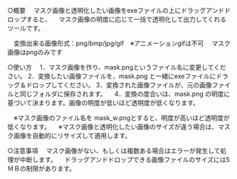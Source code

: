 ○概要
　マスク画像と透明化したい画像をexeファイルの上にドラッグアンドドロップすると、
　マスク画像の明度に応じて一括で透明化して出力してくれるツールです。

　変換出来る画像形式：png/bmp/jpg/gif　※アニメーションgifは不可
　マスク画像はpngのみです


○使い方
　1．マスク画像を作り、mask.pngというファイル名に変更してください。
    2．変換したい画像ファイルを、mask.png と一緒にexeファイルにドラッグ＆ドロップしてください。
    3．変換された画像ファイルが、元の画像ファイルと同じフォルダに保存されます。
　4．変換の度合いは、mask.png の明度に基づいて決まります。画像の明度が低いほど透明度が低くなります。

　※マスク画像のファイル名を mask_w.pngとすると、明度が高いほど透明度が低くなります。
　※マスク画像と透明化したい画像のサイズが違う場合は、マスク画像を自動的にリサイズして適用します。


○注意事項
　マスク画像がない、もしくは複数ある場合はエラーが発生して処理が中断します。
　ドラッグアンドドロップできる画像ファイルのサイズには5ＭＢの制限があります。
